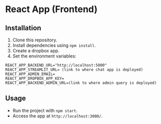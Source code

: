 # React App (Frontend)


## Installation

1. Clone this repository.
2. Install dependencies using `npm install`.
3. Create a dropbox app.
4. Set the environment variables:

```
REACT_APP_BACKEND_URL="http://localhost:5000"
REACT_APP_STREAMLIT_URL= (link to where chat app is deployed)
REACT_APP_ADMIN_EMAIL=
REACT_APP_DROPBOX_APP_KEY=
REACT_APP_BACKEND_ADMIN_URL=(link to where admin query is deployed)

```


## Usage

- Run the project with `npm start`.
- Access the app at `http://localhost:3000/`.
